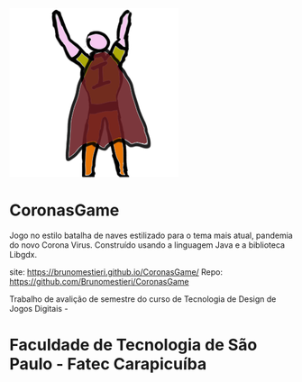  ![HERO](assets/hero.png) 
 # CoronasGame



Jogo no estilo batalha de naves estilizado para o tema mais atual, pandemia do novo Corona Virus.
Construído usando a linguagem Java e a biblioteca Libgdx.

site: https://brunomestieri.github.io/CoronasGame/
Repo: https://github.com/Brunomestieri/CoronasGame



Trabalho de avalição de semestre do curso de Tecnologia de Design de Jogos Digitais - 

# Faculdade de Tecnologia de São Paulo - Fatec Carapicuíba




